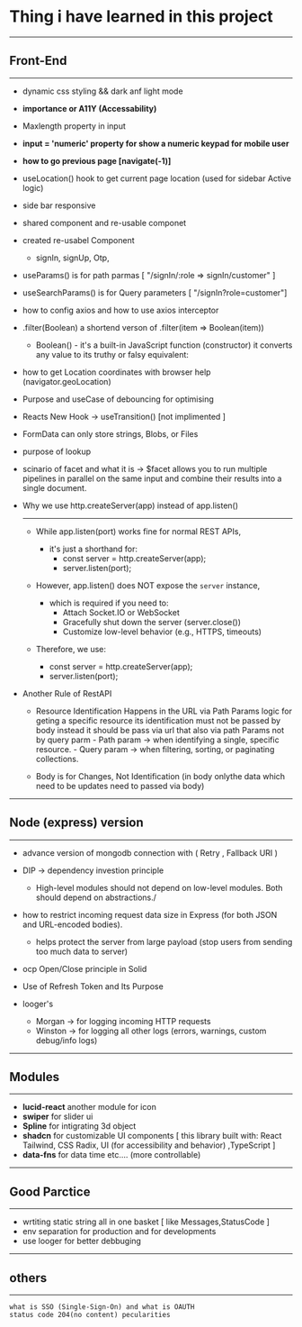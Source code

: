 # Thing i have learned in this project
__________________________________________________________________________________
## Front-End
-----------------------------------------------------------------------------------
* dynamic css styling && dark anf light mode

* **importance or A11Y (Accessability)**

* Maxlength property in input 

* **input = 'numeric' property for show a numeric keypad for mobile user** 

* **how to go previous page [navigate(-1)]**

* useLocation() hook to get current page location (used for sidebar Active logic)

* side bar responsive

* shared component and re-usable componet

* created re-usabel Component
    - signIn, signUp, Otp,

* useParams() is for path parmas  [ "/signIn/:role => signIn/customer" ]

* useSearchParams() is for Query parameters [ "/signIn?role=customer"]

* how to config axios and how to  use axios interceptor

* .filter(Boolean) a shortend verson of .filter(item => Boolean(item)) 
    - Boolean() - it's a built-in JavaScript function (constructor) it converts any value to its truthy or falsy equivalent:
    
* how to get Location coordinates with browser help (navigator.geoLocation)

* Purpose and useCase of  debouncing  for optimising

* Reacts New Hook -> useTransition()  [not implimented ]

* FormData can only store strings, Blobs, or Files

* purpose of lookup 

*  scinario of facet and what it is -> $facet allows you to run multiple pipelines in parallel on the same input and combine their results into a single document.

* Why we use http.createServer(app) instead of app.listen()
    _____________________
    - While app.listen(port) works fine for normal REST APIs,
        - it's just a shorthand for:
            - const server = http.createServer(app);
            - server.listen(port);

    - However, app.listen() does NOT expose the `server` instance,
        - which is required if you need to:
            - Attach Socket.IO or WebSocket
            - Gracefully shut down the server (server.close())
            - Customize low-level behavior (e.g., HTTPS, timeouts)

    - Therefore, we use:
        - const server = http.createServer(app);
        - server.listen(port);
        
* Another Rule of RestAPI 
    - Resource Identification Happens in the URL via Path Params 
        logic for geting a specific resource its identification must not be passed by body instead it should be pass via url that also  via path Params not by query parm 
            - Path param → when identifying a single, specific resource.
            - Query param → when filtering, sorting, or paginating collections.
        
    - Body is for Changes, Not Identification (in body onlythe data which need to be updates need to passed via body)

_______________________________________________________________________
## Node (express) version
-----------------------------------------------------------------------

* advance version of mongodb connection with ( Retry , Fallback URI )

* DIP -> dependency investion principle
    - 	High-level modules should not depend on low-level modules. Both should depend on abstractions./

* how to restrict incoming request data size in Express (for both JSON and URL-encoded bodies).
    -  helps protect the server from large payload (stop users from sending too much data to server) 

* ocp Open/Close principle in Solid

* Use of Refresh Token and Its Purpose

* looger's 
    - Morgan → for logging incoming HTTP requests
    - Winston → for logging all other logs (errors, warnings, custom debug/info logs)
_______________________________________________________________________
## Modules 
-----------------------------------------------------------------------
* **lucid-react** another module for icon
* **swiper** for slider ui
* **Spline** for intigrating 3d object 
* **shadcn** for  customizable UI components [ this library built with: React 
Tailwind, CSS Radix, UI (for accessibility and behavior) ,TypeScript ]
* **data-fns** for data time etc.... (more controllable)
_______________________________________________________________________
## Good Parctice
------------------------------------------------------------------------
* wrtiting static string all in one basket [ like Messages,StatusCode ]
* env separation for production and for developments
* use looger for better debbuging
_______________________________________________________________________
## others
------------------------------------------------------------------------
    what is SSO (Single-Sign-On) and what is OAUTH 
    status code 204(no content) pecularities
    

